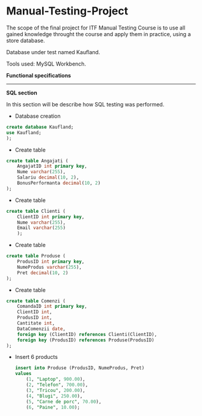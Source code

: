 # Manual-Testing-Project

The scope of the final project for ITF Manual Testing Course is to use all gained knowledge throught the course and apply them in practice, using a store database.

Database under test named Kaufland.

Tools used: MySQL Workbench.

**Functional specifications**

____

**SQL section**

In this section will be describe how SQL testing was performed.

* Database creation
```sql
create database Kaufland;
use Kaufland;
);
```
* Create table 
``` sql
create table Angajati (
    AngajatID int primary key,
    Nume varchar(255),
    Salariu decimal(10, 2),
    BonusPerformanta decimal(10, 2)
);
```
* Create table 
``` sql
create table Clienti (
    ClientID int primary key,
    Nume varchar(255),
    Email varchar(255)
    );
```
* Create table 
``` sql
create table Produse (
    ProdusID int primary key,
    NumeProdus varchar(255),
    Pret decimal(10, 2)
);
```
* Create table 
``` sql
create table Comenzi (
    ComandaID int primary key,
    ClientID int,
    ProdusID int,
    Cantitate int,
    DataComenzii date,
    foreign key (ClientID) references Clienti(ClientID),
    foreign key (ProdusID) references Produse(ProdusID)
);
```
* Insert 6 products
  ``` sql
  insert into Produse (ProdusID, NumeProdus, Pret)
  values 
      (1, "Laptop", 900.00),
      (2, "Telefon", 700.00),
      (3, "Tricou", 200.00),
      (4, "Blugi", 250.00),
      (5, "Carne de porc", 70.00),
      (6, "Paine", 10.00);
```
